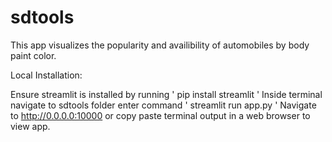 # sdtools
This app visualizes the popularity and availibility of automobiles by body paint color.

Local Installation:

Ensure streamlit is installed by running ' pip install streamlit '
Inside terminal navigate to sdtools folder
enter command ' streamlit run app.py '
Navigate to http://0.0.0.0:10000 or copy paste terminal output in a web browser to view app.